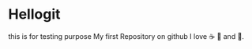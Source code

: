# Hellogit
this is for testing purpose
 My first Repository on github
 I love :coffee:  :pizza: and :dancer:.
